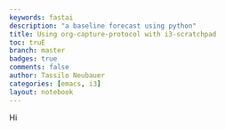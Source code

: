 ```yaml
---
keywords: fastai
description: "a baseline forecast using python"
title: Using org-capture-protocol with i3-scratchpad
toc: truE
branch: master
badges: true
comments: false
author: Tassilo Neubauer
categories: [emacs, i3]
layout: notebook
---
```

Hi

